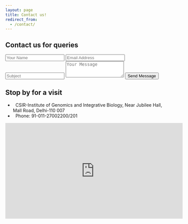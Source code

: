 ```yaml
---
layout: page
title: Contact us!
redirect_from:
  - /contact/
---
```


<!-- Slider Start -->
<section id="global-header">
  <div class="container">
    <div class="row">
      <div class="col-md-12">
        <div class="block">
          <h1>Contact us for queries</h1>
        </div>
      </div>
    </div>
  </div>
</section>
<!-- contact form start -->
<section id="contact-form">
  <div class="container">
    <div class="row">
      <div class="col-md-6 col-sm-12">
        <div class="block">
            <div class="form-group">
              <form action="http://formspree.io/faruqslab@gmail.com" method="post">
                    <input type='hidden' name='redirect_to' value='{{ site.url }}/success' />
                    <input type="text" name="Name" class="form-control" placeholder="Your Name" required />
                    <input type="text" name="Email" class="form-control" placeholder="Email Address" required />
                    <input type="text" name="Subject" class="form-control" placeholder="Subject" required />
                    <textarea class="form-control" name="Message" rows="3" placeholder="Your Message" required></textarea>
                    <button class="btn btn-default" type="submit" name='redirect_to' value='Send'>Send Message</button>
                </form>
            </div>
        </div>
      </div>
    </div>
    <div id="contact-box" class="row">
      <div class="col-md-6 col-sm-12">
        <div class="block">
          <h2>Stop by for a visit</h2>
          <ul class="address-block">
            <li>
              <i class="fa fa-map-marker"></i>&nbsp;&nbsp;CSIR-Institute of Genomics and Integrative Biology, Near Jubilee Hall, Mall Road, Delhi-110 007
            </li>
            <li>
              <i class="fa fa-phone"></i>&nbsp;&nbsp;Phone: 91-011-27002200/201
            </li>
          </ul>
        </div>
      </div>
      <div class="col-md-6 col-sm-12">
        <div class="block">
            <div class="google-map">
              <iframe src="https://www.google.com/maps/embed?pb=!1m18!1m12!1m3!1d3499.8880988477067!2d77.21614591744384!3d28.69299379999998!2m3!1f0!2f0!3f0!3m2!1i1024!2i768!4f13.1!3m3!1m2!1s0x390cfdc00f13f925%3A0xcadf9a0e3fe0aab0!2sCSIR+-+Institute+Of+Genomics+and+Integrative+Biology!5e0!3m2!1sen!2sin!4v1540186814207" width="555" height="300" frameborder="0" style="border:0" allowfullscreen></iframe>
            </div>
        </div>
      </div>
    </div>
  </div>
</section>